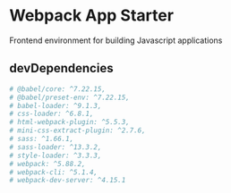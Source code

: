 # Webpack App Starter
Frontend environment for building Javascript applications

## devDependencies
```bash
# @babel/core: ^7.22.15,
# @babel/preset-env: ^7.22.15,
# babel-loader: ^9.1.3,
# css-loader: ^6.8.1,
# html-webpack-plugin: ^5.5.3,
# mini-css-extract-plugin: ^2.7.6,
# sass: ^1.66.1,
# sass-loader: ^13.3.2,
# style-loader: ^3.3.3,
# webpack: ^5.88.2,
# webpack-cli: ^5.1.4,
# webpack-dev-server: ^4.15.1
```
